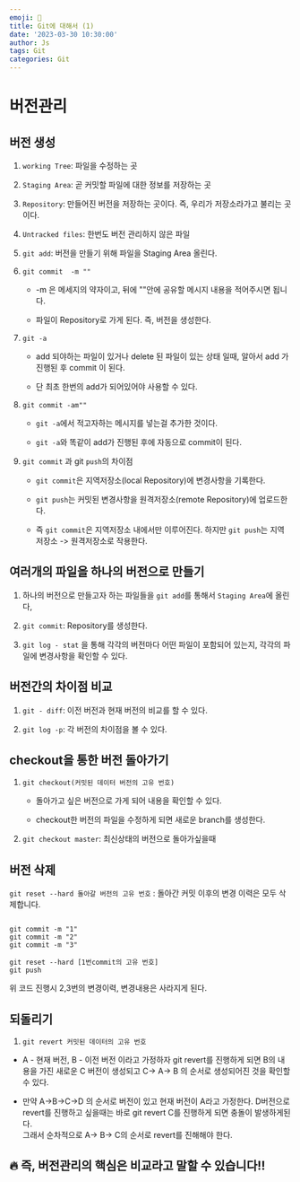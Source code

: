 ```yaml
---
emoji: 🧢
title: Git에 대해서 (1) 
date: '2023-03-30 10:30:00'
author: Js 
tags: Git
categories: Git 
---
```


# 버전관리 

## 버전 생성 

1. `working Tree`: 파일을 수정하는 곳 

2. `Staging Area`: 곧 커밋할 파일에 대한 정보를 저장하는 곳

3. `Repository`: 만들어진 버전을 저장하는 곳이다. 즉, 우리가 저장소라가고 불리는 곳이다. 

4. `Untracked files`: 한번도 버전 관리하지 않은 파일 

5. `git add`: 버전을 만들기 위해 파일을 Staging Area 올린다. 

6. `git commit  -m ""` 
    
    + -m 은 메세지의 약자이고, 뒤에 ""안에 공유할 메시지 내용을 적어주시면 됩니다.
    
    + 파일이 Repository로 가게 된다. 즉, 버전을 생성한다.   

7. `git -a`
    + add 되야하는 파일이 있거나 delete 된 파일이 있는 상태 일때, 알아서 add 가 진행된 후 commit 이 된다.
    
    + 단 최초 한번의 add가 되어있어야 사용할 수  있다.
 
8. `git commit -am""`
    
    + `git -a`에서 적고자하는 메시지를 넣는걸 추가한 것이다.

    + `git -a`와 똑같이 add가 진행된 후에 자동으로 commit이 된다.

8. `git commit` 과 git `push`의 차이점

    + `git commit`은 지역저장소(local Repository)에 변경사항을 기록한다.  
    
    + `git push`는 커밋된 변경사항을 원격저장소(remote Repository)에 업로드한다. 
    
    + 즉 `git commit`은 지역저장소 내에서만 이루어진다. 하지만 `git push`는 지역저장소 -> 원격저장소로 작용한다.


## 여러개의 파일을 하나의 버전으로 만들기 

1. 하나의 버전으로 만들고자 하는 파일들을 `git add`를 통해서 `Staging Area`에 올린다,

2. `git commit`: Repository를 생성한다. 

3. `git log - stat` 을 통해  각각의 버전마다 어떤 파일이 포함되어 있는지, 각각의 파일에 변경사항을 확인할 수 있다. 

## 버전간의 차이점 비교 

1. `git - diff`: 이전 버전과 현재 버전의 비교를 할 수 있다.

2. `git log -p`: 각 버전의 차이점을 볼 수 있다.

## checkout을 통한 버전 돌아가기 

1. `git checkout(커밋된 데이터 버전의 고유 번호)`
    
    + 돌아가고 싶은 버전으로 가게 되어 내용을 확인할 수 있다.

    + checkout한 버전의 파일을 수정하게 되면 새로운 branch를 생성한다. 

2. `git checkout master`: 최신상태의 버전으로 돌아가싶을때

## 버전 삭제 

`git reset --hard 돌아갈 버전의 고유 번호` : 돌아간 커밋 이후의 변경 이력은 모두 삭제합니다.

```   

git commit -m "1"
git commit -m "2"
git commit -m "3"

git reset --hard [1번commit의 고유 번호]
git push

```
위 코드 진행시 2,3번의 변경이력, 변경내용은 사라지게 된다. 

## 되돌리기 

1. `git revert 커밋된 데이터의 고유 번호`

+ A - 현재 버전, B - 이전 버전 이라고 가정하자 git revert를 진행하게 되면 B의 내용을 가진 새로운 C 버전이 생성되고 
  C-> A-> B 의 순서로 생성되어진 것을 확인할 수 있다.  

+ 만약 A->B->C->D 의 순서로 버전이 있고 현재 버전이 A라고 가정한다.
  D버전으로 revert를 진행하고 싶을때는 바로 git revert C를 진행하게 되면 충돌이 발생하게된다.  
  그래서 순차적으로 A-> B-> C의 순서로 revert를 진해해야 한다. 


## 🔥 즉, 버전관리의 핵심은 비교라고 말할 수 있습니다!!

```toc

```